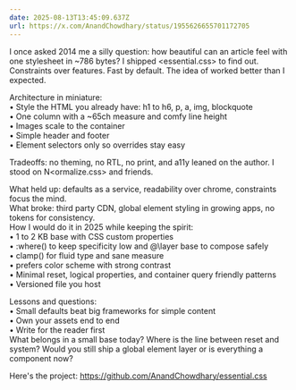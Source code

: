 ```yaml
---
date: 2025-08-13T13:45:09.637Z
url: https://x.com/AnandChowdhary/status/1955626655701172705
---
```


I once asked 2014 me a silly question: how beautiful can an article feel with one stylesheet in \~786 bytes? I shipped <essential.css> to find out. Constraints over features. Fast by default. The idea of worked better than I expected.   
  
Architecture in miniature:  
• Style the HTML you already have: h1 to h6, p, a, img, blockquote  
• One column with a \~65ch measure and comfy line height  
• Images scale to the container  
• Simple header and footer  
• Element selectors only so overrides stay easy  
  
Tradeoffs: no theming, no RTL, no print, and a11y leaned on the author. I stood on N<ormalize.css> and friends.  
  
What held up: defaults as a service, readability over chrome, constraints focus the mind.  
What broke: third party CDN, global element styling in growing apps, no tokens for consistency.  
How I would do it in 2025 while keeping the spirit:  
• 1 to 2 KB base with CSS custom properties  
• :where() to keep specificity low and @\\layer base to compose safely  
• clamp() for fluid type and sane measure  
• prefers color scheme with strong contrast  
• Minimal reset, logical properties, and container query friendly patterns  
• Versioned file you host  
  
Lessons and questions:  
• Small defaults beat big frameworks for simple content  
• Own your assets end to end  
• Write for the reader first  
What belongs in a small base today? Where is the line between reset and system? Would you still ship a global element layer or is everything a component now?  
  
Here's the project: <https://github.com/AnandChowdhary/essential.css>